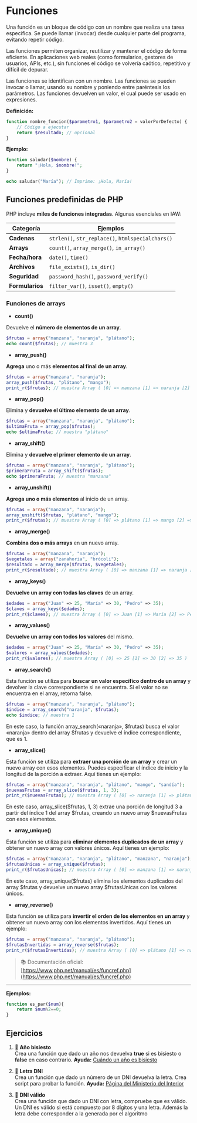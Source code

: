 # Funciones
Una función es un bloque de código con un nombre que realiza una tarea específica. Se puede llamar (invocar) desde cualquier parte del programa, evitando repetir código.

Las funciones permiten organizar, reutilizar y mantener el código de forma eficiente. En aplicaciones web reales (como formularios, gestores de usuarios, APIs, etc.), sin funciones el código se volvería caótico, repetitivo y difícil de depurar.

Las funciones se identifican con un nombre. Las funciones se pueden invocar o llamar, usando su nombre y poniendo entre paréntesis los parámetros. Las funciones devuelven un valor, el cual puede ser usado en expresiones.

**Definición:**
```php
function nombre_funcion($parametro1, $parametro2 = valorPorDefecto) {
    // Código a ejecutar
    return $resultado; // opcional
}
```

**Ejemplo:**
```php
function saludar($nombre) {
    return "¡Hola, $nombre!";
}

echo saludar("María"); // Imprime: ¡Hola, María!
```

## Funciones predefinidas de PHP
PHP incluye **miles de funciones integradas**. Algunas esenciales en IAW:

| Categoría | Ejemplos |
|---------|--------|
| **Cadenas** | `strlen()`, `str_replace()`, `htmlspecialchars()` |
| **Arrays** | `count()`, `array_merge()`, `in_array()` |
| **Fecha/hora** | `date()`, `time()` |
| **Archivos** | `file_exists()`, `is_dir()` |
| **Seguridad** | `password_hash()`, `password_verify()` |
| **Formularios** | `filter_var()`, `isset()`, `empty()` |

### Funciones de arrays
- **count()**

Devuelve el **número de elementos de un array**.

```php
$frutas = array("manzana", "naranja", "plátano");
echo count($frutas); // muestra 3
```

- **array_push()**

**Agrega** uno o más **elementos al final de un array**.

```php
$frutas = array("manzana", "naranja");
array_push($frutas, "plátano", "mango");
print_r($frutas); // muestra Array ( [0] => manzana [1] => naranja [2] => plátano [3] => mango )
```

- **array_pop()**

Elimina y **devuelve el último elemento de un array**.

```php
$frutas = array("manzana", "naranja", "plátano");
$ultimaFruta = array_pop($frutas);
echo $ultimaFruta; // muestra "plátano"
```

- **array_shift()**

Elimina y **devuelve el primer elemento de un array**.

```php
$frutas = array("manzana", "naranja", "plátano");
$primeraFruta = array_shift($frutas);
echo $primeraFruta; // muestra "manzana"
```
- **array_unshift()**

**Agrega uno o más elementos** al inicio de un array.

```php
$frutas = array("manzana", "naranja");
array_unshift($frutas, "plátano", "mango");
print_r($frutas); // muestra Array ( [0] => plátano [1] => mango [2] => manzana [3] => naranja )
```

- **array_merge()**

**Combina dos o más arrays** en un nuevo array.

```php
$frutas = array("manzana", "naranja");
$vegetales = array("zanahoria", "brócoli");
$resultado = array_merge($frutas, $vegetales);
print_r($resultado); // muestra Array ( [0] => manzana [1] => naranja [2] => zanahoria [3] => brócoli )
```

- **array_keys()**

**Devuelve un array con todas las claves** de un array.

```php
$edades = array("Juan" => 25, "María" => 30, "Pedro" => 35);
$claves = array_keys($edades);
print_r($claves); // muestra Array ( [0] => Juan [1] => María [2] => Pedro )
```

- **array_values()**

**Devuelve un array con todos los valores** del mismo.

```php
$edades = array("Juan" => 25, "María" => 30, "Pedro" => 35);
$valores = array_values($edades);
print_r($valores); // muestra Array ( [0] => 25 [1] => 30 [2] => 35 )
```

- **array_search()**

Esta función se utiliza para **buscar un valor específico dentro de un array** y devolver la clave correspondiente si se encuentra. Si el valor no se encuentra en el array, retorna false.

```php
$frutas = array("manzana", "naranja", "plátano");
$indice = array_search("naranja", $frutas);
echo $indice; // muestra 1
```

En este caso, la función array_search(«naranja», $frutas) busca el valor «naranja» dentro del array $frutas y devuelve el índice correspondiente, que es 1.

- **array_slice()**

Esta función se utiliza para **extraer una porción de un array** y crear un nuevo array con esos elementos. Puedes especificar el índice de inicio y la longitud de la porción a extraer. Aquí tienes un ejemplo:

```php
$frutas = array("manzana", "naranja", "plátano", "mango", "sandía");
$nuevasFrutas = array_slice($frutas, 1, 3);
print_r($nuevasFrutas); // muestra Array ( [0] => naranja [1] => plátano [2] => mango )
```

En este caso, array_slice($frutas, 1, 3) extrae una porción de longitud 3 a partir del índice 1 del array $frutas, creando un nuevo array $nuevasFrutas con esos elementos.

- **array_unique()**

Esta función se utiliza para **eliminar elementos duplicados de un array** y obtener un nuevo array con valores únicos. Aquí tienes un ejemplo:

```php
$frutas = array("manzana", "naranja", "plátano", "manzana", "naranja");
$frutasUnicas = array_unique($frutas);
print_r($frutasUnicas); // muestra Array ( [0] => manzana [1] => naranja [2] => plátano )
```

En este caso, array_unique($frutas) elimina los elementos duplicados del array $frutas y devuelve un nuevo array $frutasUnicas con los valores únicos.

- **array_reverse()**

Esta función se utiliza para **invertir el orden de los elementos en un array** y obtener un nuevo array con los elementos invertidos. Aquí tienes un ejemplo:

```php
$frutas = array("manzana", "naranja", "plátano");
$frutasInvertidas = array_reverse($frutas);
print_r($frutasInvertidas); // muestra Array ( [0] => plátano [1] => naranja [2] => manzana )
```

> 📚 Documentación oficial: [https://www.php.net/manual/es/funcref.php](https://www.php.net/manual/es/funcref.php)

---

**Ejemplos:**
```php
function es_par($num){
    return $num%2==0;
}
```

## Ejercicios

1. 📌 **Año bisiesto**\
Crea una función que dado un año nos devuelva **true** si es bisiesto o **false** en caso contrario. 
**Ayuda:** [Cuándo un año es bisiesto](https://es.wikipedia.org/wiki/A%C3%B1o_bisiesto#Algoritmo_computacional)

2. 📌 **Letra DNI**\
Crea un función que dado un número de un DNI devuelva la letra. Crea script para probar la función. 
**Ayuda:** [Página del Ministerio del Interior](https://www.interior.gob.es/opencms/es/servicios-al-ciudadano/tramites-y-gestiones/dni/calculo-del-digito-de-control-del-nif-nie/)

3. 📌 **DNI válido**\
Crea una función que dado un DNI con letra, compruebe que es válido.
Un DNI es válido si está compuesto por 8 dígitos y una letra. Además la letra debe corresponder a la generada por el algoritmo
